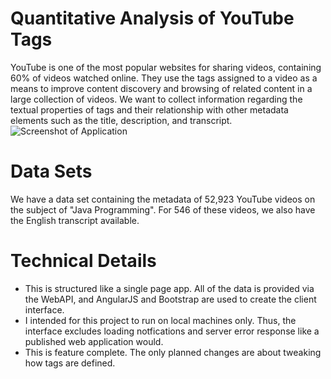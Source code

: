 # Quantitative Analysis of YouTube Tags
YouTube is one of the most popular websites for sharing videos, containing 60% of videos watched online. They use the tags assigned to a video as a means to improve content discovery and browsing of related content in a large collection of videos. We want to collect information regarding the textual properties of tags and their relationship with other metadata elements such as the title, description, and transcript.
![Screenshot of Application](http://i.imgur.com/Rkzlirx.png)

# Data Sets
We have a data set containing the metadata of 52,923 YouTube videos on the subject of "Java Programming". For 546 of these videos, we also have the English transcript available.

# Technical Details
- This is structured like a single page app. All of the data is provided via the WebAPI, and AngularJS and Bootstrap are used to create the client interface.
- I intended for this project to run on local machines only. Thus, the interface excludes loading notfications and server error response like a published web application would.
- This is feature complete. The only planned changes are about tweaking how tags are defined.
